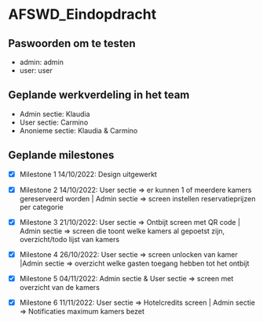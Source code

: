 # AFSWD_Eindopdracht

## Paswoorden om te testen

- admin: admin
- user: user

## Geplande werkverdeling in het team

- Admin sectie: Klaudia
- User sectie: Carmino
- Anonieme sectie: Klaudia & Carmino

## Geplande milestones

- [x] Milestone 1 14/10/2022: Design uitgewerkt 

- [x] Milestone 2 14/10/2022: User sectie => er kunnen 1 of meerdere kamers gereserveerd worden | Admin sectie => screen instellen reservatieprijzen per categorie

- [x] Milestone 3 21/10/2022: User sectie => Ontbijt screen met QR code | Admin sectie => screen die toont welke kamers al gepoetst zijn, overzicht/todo lijst van kamers

- [x] Milestone 4 26/10/2022: User sectie => screen unlocken van kamer |Admin sectie => overzicht welke gasten toegang hebben tot het ontbijt

- [x] Milestone 5 04/11/2022: Admin sectie & User sectie => screen met overzicht van de kamers

- [x] Milestone 6 11/11/2022: User sectie => Hotelcredits screen | Admin sectie => Notificaties maximum kamers bezet
